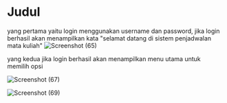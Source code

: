 # Judul
yang pertama yaitu login menggunakan username dan password, jika login berhasil akan menampilkan kata "selamat datang di sistem penjadwalan mata kuliah"
![Screenshot (65)](https://github.com/user-attachments/assets/48ea3b19-591f-4985-bdb0-f84a6d55f809)

yang kedua jika login berhasil akan menampilkan menu utama untuk memilih opsi

![Screenshot (67)](https://github.com/user-attachments/assets/9a922b8d-2a04-4edc-8a3a-b9ec39b4a165)



![Screenshot (69)](https://github.com/user-attachments/assets/a58b9cbb-142d-4bf7-a1f2-5295a000e82f)
